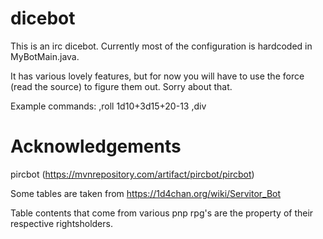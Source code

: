 # dicebot

This is an irc dicebot. Currently most of the configuration is hardcoded in MyBotMain.java.

It has various lovely features, but for now you will have to use the force (read the source) to figure them out. Sorry about that. 

Example commands:
,roll 1d10+3d15+20-13
,div

# Acknowledgements
pircbot (https://mvnrepository.com/artifact/pircbot/pircbot)

Some tables are taken from https://1d4chan.org/wiki/Servitor_Bot

Table contents that come from various pnp rpg's are the property of their respective rightsholders. 

